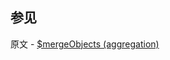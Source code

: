 ## 参见

原文 - [$mergeObjects (aggregation)]( https://docs.mongodb.com/manual/reference/operator/aggregation/mergeObjects/ )

